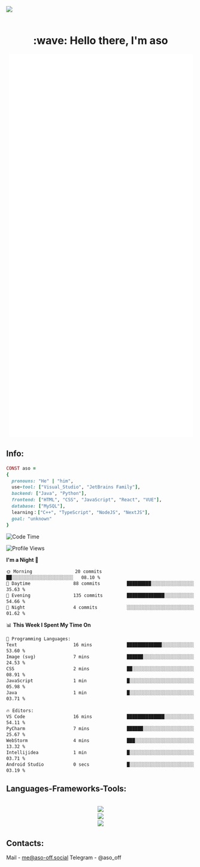 <img src="https://github.com/Anmol-Baranwal/Cool-GIFs-For-GitHub/assets/74038190/d48893bd-0757-481c-8d7e-ba3e163feae7" />
<br><br>
<h1 align="center" id="macropower-title">:wave: Hello there, I'm aso</h1>
<p align="center"><img src="https://raw.githubusercontent.com/aso-off/aso-off/main/github-metrics.svg" alt="GitHub Streak" class="stats" /></p>
<!-- <p align="left"> My top-using languages: </p> -->
<!-- <p align="center"> <img src="https://github-readme-stats.vercel.app/api?username=aso-off&layout=compact&bg_color=22272E&text_color=9F9F9F" ></p> -->
<!-- <p align="center"> <img src="https://github-readme-stats.vercel.app/api/top-langs/?username=aso-off&layout=compact&bg_color=22272E&text_color=9F9F9F" ></p> -->
<p align="center">

## Info:
```ruby
CONST aso =
{
  pronouns: "He" | "him",
  use-tool: ["Visual_Studio", "JetBrains Family"],
  backend: ["Java", "Python"],
  frontend: ["HTML", "CSS", "JavaScript", "React", "VUE"],
  database: ["MySQL"],
  learning：["C++", "TypeScript", "NodeJS", "NextJS"],
  goal: "unknown"
}
```
<!--START_SECTION:waka-->
![Code Time](http://img.shields.io/badge/Code%20Time-38%20hrs%2023%20mins-blue)

![Profile Views](http://img.shields.io/badge/Profile%20Views-2456-blue)

**I'm a Night 🦉** 

```text
🌞 Morning                20 commits          ██░░░░░░░░░░░░░░░░░░░░░░░   08.10 % 
🌆 Daytime                88 commits          █████████░░░░░░░░░░░░░░░░   35.63 % 
🌃 Evening                135 commits         ██████████████░░░░░░░░░░░   54.66 % 
🌙 Night                  4 commits           ░░░░░░░░░░░░░░░░░░░░░░░░░   01.62 % 
```


📊 **This Week I Spent My Time On** 

```text
💬 Programming Languages: 
Text                     16 mins             █████████████░░░░░░░░░░░░   53.60 % 
Image (svg)              7 mins              ██████░░░░░░░░░░░░░░░░░░░   24.53 % 
CSS                      2 mins              ██░░░░░░░░░░░░░░░░░░░░░░░   08.91 % 
JavaScript               1 min               █░░░░░░░░░░░░░░░░░░░░░░░░   05.98 % 
Java                     1 min               █░░░░░░░░░░░░░░░░░░░░░░░░   03.71 % 

🔥 Editors: 
VS Code                  16 mins             ██████████████░░░░░░░░░░░   54.11 % 
PyCharm                  7 mins              ██████░░░░░░░░░░░░░░░░░░░   25.67 % 
WebStorm                 4 mins              ███░░░░░░░░░░░░░░░░░░░░░░   13.32 % 
Intellijidea             1 min               █░░░░░░░░░░░░░░░░░░░░░░░░   03.71 % 
Android Studio           0 secs              █░░░░░░░░░░░░░░░░░░░░░░░░   03.19 % 
```


<!--END_SECTION:waka-->

<h2 align="left">Languages-Frameworks-Tools: </h2>
<br/>
<div align="center">
<img src="https://skillicons.dev/icons?i=java,python,javascript,typescript&theme=dark" /><br>
  <img src="https://skillicons.dev/icons?i=html,css,react,vue,bootstrap,nodejs,nextjs,mysql&theme=dark" /><br>
  <img src="https://skillicons.dev/icons?i=vscode,idea,webstorm,git,figma,ps&theme=dark" /><br>
</div>

## Contacts:

Mail - me@aso-off.social
Telegram - @aso_off
